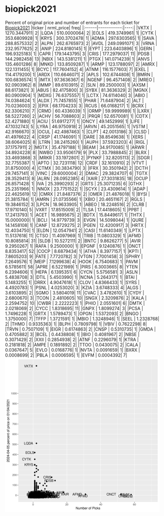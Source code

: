 # biopick2021
Percent of original price and number of entrants for each ticket for [Biopick2021](https://twitter.com/hashtag/Biopick2021)
|ticker |   nrml_price| freq|
|:------|------------:|----:|
|VKTX   | 1270.3447911|    2|
|LQDA   |  510.0000064|    2|
|EOLS   |  419.3749961|    1|
|CYTK   |  353.6809928|    1|
|KRYS   |  300.3702478|    1|
|ADMA   |  297.6303565|    1|
|SAVA   |  288.8575332|    2|
|ALPN   |  262.6765973|    2|
|AVDL   |  249.0991071|    3|
|VRNA   |  232.9577625|    2|
|ANIP   |  224.8180145|    1|
|EYPT   |  223.6403896|    1|
|GERN   |  196.9325183|    1|
|CAPR   |  179.1443795|    3|
|CRIS   |  177.2979037|   11|
|PDSB   |  144.2982458|   13|
|NBIX   |  143.5381211|    1|
|PTGX   |  141.0714239|    1|
|ANVS   |  135.4601286|    8|
|MNKD   |  133.8509287|    1|
|ARMP   |  123.1788097|    2|
|AMRX   |  122.1311455|    1|
|BCYC   |  117.7604152|    4|
|ATNM   |  116.1577603|    7|
|EXEL   |  114.4179200|    1|
|ARDX   |  110.6646071|    2|
|APLS   |  102.6744808|    1|
|BMRN   |  100.6836574|    1|
|IMTX   |   97.3636367|    6|
|NGENF  |   96.4571408|    2|
|MREO   |   92.0903962|    8|
|IMMP   |   89.6103915|    2|
|SLN    |   89.2500003|    1|
|AXSM   |   88.6173821|    3|
|ABUS   |   82.4175800|    3|
|SYBX   |   81.3636329|    2|
|MGNX   |   80.0900904|    1|
|MDXG   |   76.6375557|    1|
|LCTX   |   74.6114040|    3|
|ABIO   |   74.0384624|    1|
|ALDX   |   71.7457855|    1|
|PHAR   |   71.6487904|    2|
|ALT    |   70.0236003|    2|
|EPIX   |   68.1704233|    3|
|RCUS   |   66.0168217|    1|
|BCRX   |   62.3306210|    7|
|CRMD   |   60.4336039|    1|
|ORMP   |   59.9999989|    1|
|LXRX   |   58.5227260|    2|
|ACHV   |   56.7088603|    2|
|PRQR   |   52.6570081|    1|
|CDTX   |   52.4271880|    1|
|ACIU   |   51.6917277|    1|
|ONCY   |   49.1452999|    1|
|LIFE   |   47.1032743|    5|
|LYRA   |   46.9750918|    2|
|ARVN   |   45.2051565|    1|
|VSTM   |   42.9166670|    3|
|OCUL   |   42.4987463|    1|
|CLPT   |   42.0013186|    3|
|CLSD   |   41.4976622|    4|
|CRSP   |   41.1746091|    1|
|DARE   |   38.8549638|    1|
|XERS   |   38.6064025|    8|
|LTRN   |   38.2415260|    1|
|AUPH   |   37.5923203|    4|
|RIGL   |   37.1757911|    2|
|MGTX   |   35.4797188|    1|
|BEAM   |   34.9170085|    1|
|ARWR   |   34.8924228|    8|
|NWBO   |   33.9506179|    9|
|PLX    |   33.7988845|    2|
|BLRX   |   33.4693868|    3|
|MRKR   |   33.1972801|    2|
|PYNKF  |   32.8205113|    2|
|SDGR   |   32.7755387|    1|
|APTO   |   32.7231118|   12|
|CRDF   |   32.1610910|    2|
|VTVT   |   31.8750000|    4|
|CTMX   |   30.3834790|    3|
|IFRX   |   30.3501942|    2|
|DCTH   |   29.7457141|    3|
|VINC   |   29.6000004|    2|
|DMAC   |   29.3824707|    6|
|TGTX   |   28.3529413|    8|
|ALRN   |   28.0952385|    4|
|XAIR   |   27.3031835|   18|
|OCUP   |   26.8571428|    1|
|IVA    |   25.3990293|    2|
|GRTS   |   25.3071235|    6|
|GTHX   |   25.2351966|    1|
|NNOX   |   23.7751522|    1|
|SCYX   |   23.4309614|    1|
|ADAP   |   22.4625619|   12|
|CMRX   |   21.8487376|    2|
|OMER   |   21.4876018|    1|
|BYSI   |   21.3815784|    1|
|AMRN   |   21.0735566|    1|
|XBIO   |   20.4651167|    2|
|RGLS   |   19.3846152|    3|
|LPCN   |   18.9633905|    1|
|ABEO   |   18.2248516|    2|
|CLRB   |   17.9710140|    5|
|VXRT   |   17.8515009|    2|
|TLSA   |   17.4418605|    1|
|PPBT   |   17.2413793|    1|
|ACET   |   16.9895675|    2|
|BDTX   |   15.8449617|    1|
|THTX   |   15.0000000|    1|
|BCLI   |   14.9779739|    3|
|EVGN   |   14.5098044|    1|
|QURE   |   14.1458108|    1|
|CANF   |   12.8729275|    2|
|PGEN   |   12.4200917|    3|
|HRTX   |   12.4034750|    1|
|ELDN   |   12.0547941|    2|
|CASI   |   11.6140349|    1|
|LPTX   |   11.5137618|   11|
|CTSO   |   11.4097969|    1|
|TRIB   |   11.0803329|    1|
|AFMD   |   10.8085814|   31|
|SLDB   |   10.5272111|    2|
|BNTC   |    9.8626277|    5|
|AVIR   |    9.2950267|    1|
|RAFA   |    9.2500000|    1|
|EPGNF  |    9.1240876|    1|
|ONCT   |    8.8353417|   52|
|COCP   |    8.6879434|    1|
|ATHA   |    8.3977157|    1|
|KPTI   |    7.8605203|    9|
|FATE   |    7.7720782|    3|
|VTGN   |    7.7001458|    3|
|SPHRY  |    7.2649576|    1|
|MEIP   |    7.1299638|    4|
|HOOK   |    6.7540683|    1|
|PAVM   |    6.5785611|   58|
|APRE   |    6.5221989|    1|
|PIRS   |    6.3003665|    8|
|YTEN   |    6.2394606|    1|
|HEPA   |    6.1395351|    6|
|CYCN   |    5.5756581|    3|
|ASLN   |    5.4838708|    3|
|DTIL   |    5.4503990|    1|
|NCNA   |    5.2643171|    1|
|BTAI   |    5.1483255|    1|
|DRRX   |    4.9047618|    1|
|CLOV   |    4.8366433|    1|
|SYRS   |    4.4920783|    1|
|PSNL   |    4.0253020|    3|
|KZIA   |    3.6748333|    4|
|ALGS   |    3.6103895|    2|
|SGMO   |    3.5804019|   11|
|CVAC   |    3.4782610|    1|
|CYDY   |    2.6800670|    3|
|TCON   |    2.4810605|   10|
|SNGX   |    2.3209876|    2|
|KALA   |    2.2594752|   10|
|CWBR   |    2.2222223|    1|
|PHIO   |    2.0551601|    6|
|DMTK   |    2.0218069|    2|
|CYCC   |    1.8318695|   11|
|GNPX   |    1.8099274|    3|
|PCSA   |    1.7496228|    1|
|GRTX   |    1.5789473|    1|
|OPGN   |    1.5372093|    2|
|BNGO   |    1.3750000|    7|
|TFFP   |    1.3721591|    1|
|MBIO   |    1.3248946|    1|
|SEEL   |    1.2328768|    2|
|THMO   |    0.9335363|    1|
|BLPH   |    0.7809798|    1|
|VBIV   |    0.7622298|    8|
|TRVN   |    0.7507109|    1|
|EIGR   |    0.6174863|    2|
|CNSP   |    0.5310735|    1|
|GMDA   |    0.4705882|    3|
|BCEL   |    0.4438808|    1|
|IBIO   |    0.4081967|    2|
|NBSE   |    0.3071429|    2|
|XXII   |    0.2854938|    2|
|ATNF   |    0.2296079|    1|
|KTRA   |    0.2181818|    2|
|AMPE   |    0.1891892|    2|
|TTOO   |    0.0430075|    2|
|CALA   |    0.0367647|    5|
|EVLO   |    0.0168776|    1|
|NVTA   |    0.0091659|    1|
|BXRX   |    0.0008699|    2|
|PBLA   |    0.0006595|    1|
|EVFM   |    0.0004392|    7|
![retvspicks](biopicks.png?raw=true)
